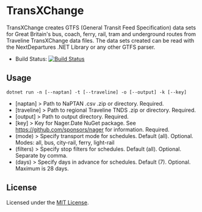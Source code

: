 # TransXChange

TransXChange creates GTFS (General Transit Feed Specification) data sets for Great Britain's bus, coach, ferry, rail, tram and underground routes from Traveline TransXChange data files. The data sets created can be read with the NextDepartures .NET Library or any other GTFS parser.

* Build Status: [![Build Status](https://dev.azure.com/philvessey/TransXChange/_apis/build/status/philvessey.TransXChange?branchName=master)](https://dev.azure.com/philvessey/TransXChange/_build/latest?definitionId=7&branchName=master)

## Usage

```
dotnet run -n [--naptan] -t [--traveline] -o [--output] -k [--key]
```

* [naptan] > Path to NaPTAN .csv .zip or directory. Required.
* [traveline] > Path to regional Traveline TNDS .zip or directory. Required.
* [output] > Path to output directory. Required.
* [key] > Key for Nager.Date NuGet package. See https://github.com/sponsors/nager for information. Required.
* (mode) > Specify transport mode for schedules. Default (all). Optional. Modes: all, bus, city-rail, ferry, light-rail
* (filters) > Specify stop filters for schedules. Default (all). Optional. Separate by comma.
* (days) > Specify days in advance for schedules. Default (7). Optional. Maximum is 28 days.

## License

Licensed under the [MIT License](./LICENSE).